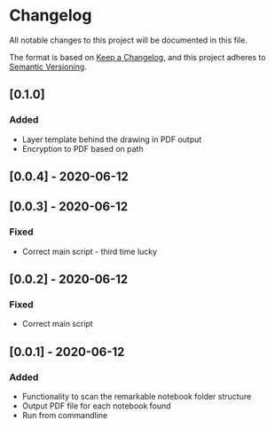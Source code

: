# Changelog

All notable changes to this project will be documented in this file.

The format is based on [Keep a Changelog](https://keepachangelog.com/en/1.0.0/),
and this project adheres to [Semantic Versioning](https://semver.org/spec/v2.0.0.html).

## [0.1.0]

### Added

- Layer template behind the drawing in PDF output
- Encryption to PDF based on path

## [0.0.4] - 2020-06-12

## [0.0.3] - 2020-06-12

### Fixed

- Correct main script - third time lucky

## [0.0.2] - 2020-06-12

### Fixed

- Correct main script

## [0.0.1] - 2020-06-12

### Added

- Functionality to scan the remarkable notebook folder structure
- Output PDF file for each notebook found
- Run from commandline
